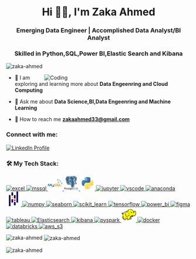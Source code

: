 <h1 align="center">Hi 👋🏻, I'm Zaka Ahmed</h1>
<h3 align="center">Emerging Data Engineer | Accomplished Data Analyst/BI Analyst</h3>
<h3 align="center">Skilled in Python,SQL,Power BI,Elastic Search and Kibana</h3>

<p align="left"> <img src="https://komarev.com/ghpvc/?username=zaka-ahmed&label=Profile%20views&color=0e75b6&style=flat" alt="zaka-ahmed" /> </p>
<!-- <img align="right" alt="Coding" width="600" src="https://raw.githubusercontent.com/devSouvik/devSouvik/master/gif3.gif"> -->
<img align="right" alt="Coding" width="400" src= "https://www.canopusinfosystems.com/wp-content/uploads/2023/06/360-degree.gif">
<!-- - 🔭 I am currently working on Image Classification on TensorFlow -->

- 🔭 I am exploring and learning more about **Data Engeenring and Cloud Computing**

- 💬 Ask me about **Data Science,BI,Data Engeenring and Machine Learning**

- 📧 How to reach me **zakaahmed33@gmail.com**

<h3 align="left">Connect with me:</h3>
<p align="left">
  <a href="https://www.linkedin.com/in/zakaahmed-" target="blank">
    <img align="center" src="https://raw.githubusercontent.com/rahuldkjain/github-profile-readme-generator/master/src/images/icons/Social/linked-in-alt.svg" alt="LinkedIn Profile" height="30" width="40" />
  </a>
</p>

<h3 align="left">🛠️ My Tech Stack:</h3>
<p align="left">
  <a href="https://www.microsoft.com/en-us/microsoft-365/excel" target="_blank" rel="noreferrer">
    <img src="https://img.icons8.com/fluency/48/000000/microsoft-excel-2019.png" alt="excel" width="40" height="40"/>
  </a>
  <a href="https://www.microsoft.com/en-us/sql-server" target="_blank" rel="noreferrer">
    <img src="https://www.svgrepo.com/show/303229/microsoft-sql-server-logo.svg" alt="mssql" width="40" height="40"/>
  </a>
  <a href="https://www.mysql.com/" target="_blank" rel="noreferrer">
    <img src="https://raw.githubusercontent.com/devicons/devicon/master/icons/mysql/mysql-original-wordmark.svg" alt="mysql" width="40" height="40"/>
  </a>
  <a href="https://www.postgresql.org" target="_blank" rel="noreferrer">
    <img src="https://raw.githubusercontent.com/devicons/devicon/master/icons/postgresql/postgresql-original-wordmark.svg" alt="postgresql" width="40" height="40"/>
  </a>
  <a href="https://www.python.org" target="_blank" rel="noreferrer">
    <img src="https://raw.githubusercontent.com/devicons/devicon/master/icons/python/python-original.svg" alt="python" width="40" height="40"/>
  </a>
  <a href="https://jupyter.org/" target="_blank" rel="noreferrer">
    <img src="https://upload.wikimedia.org/wikipedia/commons/thumb/3/38/Jupyter_logo.svg/883px-Jupyter_logo.svg.png" alt="jupyter" width="40" height="40"/>
  </a>
  <a href="https://code.visualstudio.com/" target="_blank" rel="noreferrer">
    <img src="https://upload.wikimedia.org/wikipedia/commons/9/9a/Visual_Studio_Code_1.35_icon.svg" alt="vscode" width="40" height="40"/>
  </a>
  <a href="https://www.anaconda.com/" target="_blank" rel="noreferrer">
    <img src="https://upload.wikimedia.org/wikipedia/en/c/cd/Anaconda_Logo.png" alt="anaconda" width="40" height="40"/>
  <a href="https://pandas.pydata.org/" target="_blank" rel="noreferrer">
    <img src="https://raw.githubusercontent.com/devicons/devicon/2ae2a900d2f041da66e950e4d48052658d850630/icons/pandas/pandas-original.svg" alt="pandas" width="40" height="40"/>
  </a>
  <a href="https://numpy.org/" target="_blank" rel="noreferrer">
    <img src="https://numpy.org/doc/stable/_static/numpylogo.svg" alt="numpy" width="40" height="40"/>
  </a>
  <a href="https://seaborn.pydata.org/" target="_blank" rel="noreferrer">
    <img src="https://seaborn.pydata.org/_images/logo-mark-lightbg.svg" alt="seaborn" width="40" height="40"/>
  </a>
  <a href="https://scikit-learn.org/" target="_blank" rel="noreferrer">
    <img src="https://upload.wikimedia.org/wikipedia/commons/0/05/Scikit_learn_logo_small.svg" alt="scikit_learn" width="40" height="40"/>
  </a>
  <a href="https://www.tensorflow.org" target="_blank" rel="noreferrer">
    <img src="https://www.vectorlogo.zone/logos/tensorflow/tensorflow-icon.svg" alt="tensorflow" width="40" height="40"/>
  </a>
 <a href="https://powerbi.microsoft.com/" target="_blank" rel="noreferrer">
    <img src="https://upload.wikimedia.org/wikipedia/commons/c/cf/New_Power_BI_Logo.svg" alt="power_bi" width="40" height="40"/>
  </a>
  <a href="https://www.figma.com/" target="_blank" rel="noreferrer">
  <img src="https://upload.wikimedia.org/wikipedia/commons/3/33/Figma-logo.svg" alt="figma" width="40" height="40"/>
</a>
  <a href="https://www.tableau.com/" target="_blank" rel="noreferrer">
    <img src="https://img.icons8.com/color/48/000000/tableau-software.png" alt="tableau" width="40" height="40"/>
  </a>
  <a href="https://www.elastic.co/elasticsearch/" target="_blank" rel="noreferrer">
    <img src="https://www.vectorlogo.zone/logos/elastic/elastic-icon.svg" alt="Elasticsearch" width="40" height="40"/>
  <a href="https://www.elastic.co/kibana" target="_blank" rel="noreferrer">
    <img src="https://www.vectorlogo.zone/logos/elasticco_kibana/elasticco_kibana-icon.svg" alt="kibana" width="40" height="40"/>
  </a>
  <a href="https://spark.apache.org/docs/latest/api/python/" target="_blank" rel="noreferrer">
    <img src="https://upload.wikimedia.org/wikipedia/commons/f/f3/Apache_Spark_logo.svg" alt="pyspark" width="40" height="40"/>
  </a>
    <a href="https://hadoop.apache.org/" target="_blank" rel="noreferrer">
  <img src="https://raw.githubusercontent.com/devicons/devicon/master/icons/hadoop/hadoop-original.svg" alt="hadoop" width="40" height="40"/>
</a>
    <a href="https://www.docker.com/" target="_blank" rel="noreferrer">
  <img src="https://www.docker.com/wp-content/uploads/2022/03/Moby-logo.png" alt="docker" width="40" height="40"/>
</a>
  <a href="https://databricks.com/" target="_blank" rel="noreferrer">
    <img src="https://upload.wikimedia.org/wikipedia/commons/thumb/6/63/Databricks_Logo.png/600px-Databricks_Logo.png" alt="databricks" width="40" height="40"/>
  <a href="https://aws.amazon.com/s3/" target="_blank" rel="noreferrer">
    <img src="https://a0.awsstatic.com/libra-css/images/logos/aws_logo_smile_1200x630.png" alt="aws_s3" width="40" height="40"/>
</a>

</a>

</a>

</a>

</a>

</a>
</p>



<p><img align="left" src="https://github-readme-stats.vercel.app/api/top-langs?username=zaka-ahmed&show_icons=true&locale=en&layout=compact" alt="zaka-ahmed" /></p>

<p>&nbsp;<img align="center" src="https://github-readme-stats.vercel.app/api?username=zaka-ahmed&show_icons=true&locale=en" alt="zaka-ahmed" /></p>

<p><img align="center" src="https://github-readme-streak-stats.herokuapp.com/?user=zaka-ahmed&" alt="zaka-ahmed" /></p>

